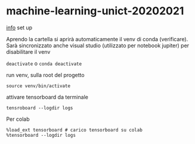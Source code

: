 # machine-learning-unict-20202021
[info](https://techbrij.com/setup-tensorflow-jupyter-notebook-vscode-deep-learning) set up

Aprendo la cartella si aprirà automaticamente il venv di conda (verificare). Sarà sincronizzato anche visual studio (utilizzato per notebook jupiter) per disabilitare il venv

`deactivate` o `conda deactivate`

run venv, sulla root del progetto

`source venv/bin/activate`

attivare tensorboard da terminale

`tensroboard --logdir logs`

Per colab

```
%load_ext tensorboard # carico tensorboard su colab
%tensorboard --logdir logs
```